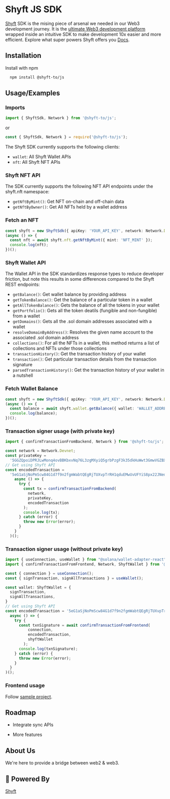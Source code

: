 # Shyft JS SDK

[Shyft](https://shyft.to) SDK is the mising piece of arsenal we needed in our Web3 development journey. It is the [ultimate Web3 development platform](https://shyft.to) wrapped inside an intuitive SDK to make development 10x easier and more efficient. Explore what super powers Shyft offers you [Docs](https://docs.shyft.to).

## Installation

Install with npm

```bash
  npm install @shyft-to/js
```

## Usage/Examples

### Imports

```typescript
import { ShyftSdk, Network } from '@shyft-to/js';
```

or

```javascript
const { ShyftSdk, Network } = require('@shyft-to/js');
```

The Shyft SDK currently supports the following clients:

- `wallet`: All Shyft Wallet APIs
- `nft`: All Shyft NFT APIs

### Shyft NFT API

The SDK currently supports the following NFT API endpoints under the shyft.nft namespace:

- `getNftByMint()`: Get NFT on-chain and off-chain data
- `getNftByOwner()`: Get All NFTs held by a wallet address

### Fetch an NFT

```typescript
const shyft = new ShyftSdk({ apiKey: 'YOUR_API_KEY', network: Network.Devnet });
(async () => {
  const nft = await shyft.nft.getNftByMint({ mint: 'NFT_MINT' });
  console.log(nft);
})();
```

### Shyft Wallet API

The Wallet API in the SDK standardizes response types to reduce developer friction, but note this results in some differences compared to the Shyft REST endpoints:

- `getBalance()`: Get wallet balance by providing address
- `getTokenBalance()`: Get the balance of a particular token in a wallet
- `getAllTokenBalance()`: Gets the balance of all the tokens in your wallet
- `getPortfolio()`: Gets all the token deatils (fungible and non-fungible) from a wallet
- `getDomains()`: Gets all the .sol domain addresses associated with a wallet
- `resolveDomainByAddress()`: Resolves the given name account to the associated .sol domain address
- `collections()`: For all the NFTs in a wallet, this method returns a list of collections and NFTs under those collections
- `transactionHistory()`: Get the transaction history of your wallet
- `transaction()`: Get particular transaction details from the transaction signature
- `parsedTransactionHistory()`: Get the transaction history of your wallet in a nutshell

### Fetch Wallet Balance

```typescript
const shyft = new ShyftSdk({ apiKey: 'YOUR_API_KEY', network: Network.Devnet });
(async () => {
  const balance = await shyft.wallet.getBalance({ wallet: 'WALLET_ADDRESS' });
  console.log(balance);
})();
```

### Transaction signer usage (with private key)

```typescript
import { confirmTransactionFromBackend, Network } from '@shyft-to/js';

const network = Network.Devnet;
const privateKey =
  '5GGZQpoiDPRJLwMonq4ovBBKbxvNq76L3zgMXyiQ5grbPzgF3k35dkHuWwt3GmwVGZBXywXteJcJ53Emsda92D5v';
// Get using Shyft API
const encodedTransaction =
  '5eG1aSjNoPmScw84G1d7f9n2fgmWabtQEgRjTUXvpTrRH1qduEMwUvUFYiS8px22JNedkWFTUWj9PrRyq1MyessunKC8Mjyq3hH5WZkM15D3gsooH8hsFegyYRBmccLBTEnPph6fExEySkJwsfH6oGC62VmDDCpWyPHZLYv52e4qtUb1TBE6SgXE6FX3TFqrX5HApSkb9ZaCSz21FyyEbXtrmMxBQE1CR7BTyadWL1Vy9SLfo9tnsVpHHDHthFRr'(
    async () => {
      try {
        const tx = confirmTransactionFromBackend(
          network,
          privateKey,
          encodedTransaction
        );
        console.log(tx);
      } catch (error) {
        throw new Error(error);
      }
    }
  )();
```

### Transaction signer usage (without private key)

```typescript
import { useConnection, useWallet } from "@solana/wallet-adapter-react";
import { confirmTransactionFromFrontend, Network, ShyftWallet } from '@shyft-to/js';

const { connection } = useConnection();
const { signTransaction, signAllTransactions } = useWallet();

const wallet: ShyftWallet = {
  signTransaction,
  signAllTransactions,
}
// Get using Shyft API
const encodedTransaction = '5eG1aSjNoPmScw84G1d7f9n2fgmWabtQEgRjTUXvpTrRH1qduEMwUvUFYiS8px22JNedkWFTUWj9PrRyq1MyessunKC8Mjyq3hH5WZkM15D3gsooH8hsFegyYRBmccLBTEnPph6fExEySkJwsfH6oGC62VmDDCpWyPHZLYv52e4qtUb1TBE6SgXE6FX3TFqrX5HApSkb9ZaCSz21FyyEbXtrmMxBQE1CR7BTyadWL1Vy9SLfo9tnsVpHHDHthFRr';
  async () => {
    try {
      const txnSignature = await confirmTransactionFromFrontend(
          connection,
          encodedTransaction,
          shyftWallet
        );
      console.log(txnSignature);
    } catch (error) {
      throw new Error(error);
    }
  }
)();
```

### Frontend usage

Follow [sample project](https://github.com/Shyft-to/community-projects/tree/main/shyft-signer-frontend).

## Roadmap

- Integrate sync APIs

- More features

## About Us

We're here to provide a bridge between web2 & web3.

## 🚀 Powered By

[Shyft](https://shyft.to)
